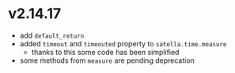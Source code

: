 # v2.14.17

* add `default_return`
* added `timeout` and `timeouted` property to `satella.time.measure`
    * thanks to this some code has been simplified
* some methods from `measure` are pending deprecation

